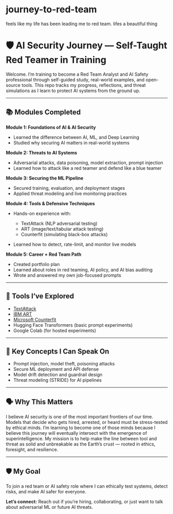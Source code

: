 # journey-to-red-team
feels like my life has been leading me to red team. lifes a beautiful thing
# 🛡️ AI Security Journey — Self-Taught Red Teamer in Training

Welcome. I’m training to become a Red Team Analyst and AI Safety professional through self-guided study, real-world examples, and open-source tools. This repo tracks my progress, reflections, and threat simulations as I learn to protect AI systems from the ground up.

---

## 📚 Modules Completed

**Module 1: Foundations of AI & AI Security**

* Learned the difference between AI, ML, and Deep Learning
* Studied why securing AI matters in real-world systems

**Module 2: Threats to AI Systems**

* Adversarial attacks, data poisoning, model extraction, prompt injection
* Learned how to attack like a red teamer and defend like a blue teamer

**Module 3: Securing the ML Pipeline**

* Secured training, evaluation, and deployment stages
* Applied threat modeling and live monitoring practices

**Module 4: Tools & Defensive Techniques**

* Hands-on experience with:

  * TextAttack (NLP adversarial testing)
  * ART (image/text/tabular attack testing)
  * Counterfit (simulating black-box attacks)
* Learned how to detect, rate-limit, and monitor live models

**Module 5: Career + Red Team Path**

* Created portfolio plan
* Learned about roles in red teaming, AI policy, and AI bias auditing
* Wrote and answered my own job-focused prompts

---

## 🔧 Tools I’ve Explored

* [TextAttack](https://github.com/QData/TextAttack)
* [IBM ART](https://github.com/Trusted-AI/adversarial-robustness-toolbox)
* [Microsoft Counterfit](https://github.com/Azure/counterfit)
* Hugging Face Transformers (basic prompt experiments)
* Google Colab (for hosted experiments)

---

## 🧠 Key Concepts I Can Speak On

* Prompt injection, model theft, poisoning attacks
* Secure ML deployment and API defense
* Model drift detection and guardrail design
* Threat modeling (STRIDE) for AI pipelines

---

## 🗣️ Why This Matters

I believe AI security is one of the most important frontiers of our time. Models that decide who gets hired, arrested, or heard must be stress-tested by ethical minds. I’m learning to become one of those minds because I believe this journey will eventually intersect with the emergence of superintelligence. My mission is to help make the line between tool and threat as solid and unbreakable as the Earth’s crust — rooted in ethics, foresight, and resilience.

---

## 🛡️ My Goal

To join a red team or AI safety role where I can ethically test systems, detect risks, and make AI safer for everyone.

**Let’s connect:**
Reach out if you’re hiring, collaborating, or just want to talk about adversarial ML or future AI threats.
